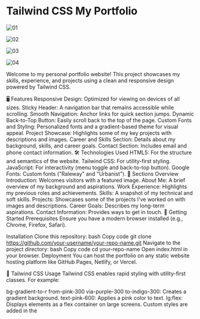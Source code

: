 # Tailwind CSS  My Portfolio 

![01](https://github.com/user-attachments/assets/119a1cca-33af-420d-aa10-d62e4cbabbbc)

![02](https://github.com/user-attachments/assets/553a1e9a-0d9e-4f63-a7a0-6c631967be3f)

![03](https://github.com/user-attachments/assets/26e2e07e-7dbf-4b47-b7f3-0b0d4c0e1125)

![04](https://github.com/user-attachments/assets/f3737609-f930-4826-a308-456a7610920e)



Welcome to my personal portfolio website! This project showcases my skills, experience, and projects using a clean and responsive design powered by Tailwind CSS.

🖥️ Features
Responsive Design: Optimized for viewing on devices of all sizes.
Sticky Header: A navigation bar that remains accessible while scrolling.
Smooth Navigation: Anchor links for quick section jumps.
Dynamic Back-to-Top Button: Easily scroll back to the top of the page.
Custom Fonts and Styling: Personalized fonts and a gradient-based theme for visual appeal.
Project Showcase: Highlights some of my key projects with descriptions and images.
Career and Skills Section: Details about my background, skills, and career goals.
Contact Section: Includes email and phone contact information.
🛠️ Technologies Used
HTML5: For the structure and semantics of the website.
Tailwind CSS: For utility-first styling.
JavaScript: For interactivity (menu toggle and back-to-top button).
Google Fonts: Custom fonts ("Raleway" and "Urbanist").
📸 Sections Overview
Introduction: Welcomes visitors with a featured image.
About Me: A brief overview of my background and aspirations.
Work Experience: Highlights my previous roles and achievements.
Skills: A snapshot of my technical and soft skills.
Projects: Showcases some of the projects I've worked on with images and descriptions.
Career Goals: Describes my long-term aspirations.
Contact Information: Provides ways to get in touch.
🚀 Getting Started
Prerequisites
Ensure you have a modern browser installed (e.g., Chrome, Firefox, Safari).

Installation
Clone this repository:
bash
Copy code
git clone https://github.com/your-username/your-repo-name.git
Navigate to the project directory:
bash
Copy code
cd your-repo-name
Open index.html in your browser.
Deployment
You can host the portfolio on any static website hosting platform like GitHub Pages, Netlify, or Vercel.

🎨 Tailwind CSS Usage
Tailwind CSS enables rapid styling with utility-first classes. For example:

bg-gradient-to-r from-pink-300 via-purple-300 to-indigo-300: Creates a gradient background.
text-pink-600: Applies a pink color to text.
lg:flex: Displays elements as a flex container on large screens.
Custom styles are added in the <style> tag for specific features like the sticky header and the back-to-top button.

📬 Contact
Feel free to reach out for collaboration or feedback:

Email: balubarmj20@gmail.com
Phone: +63 939 188 9268

